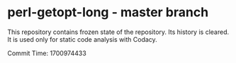 # perl-getopt-long - master branch

This repository contains frozen state of the repository.
Its history is cleared. It is used only for static code
analysis with Codacy.

Commit Time: 1700974433